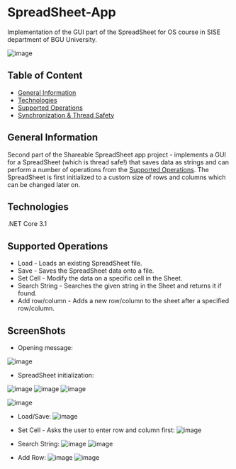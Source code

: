# SpreadSheet-App

Implementation of the GUI part of the SpreadSheet for OS course in SISE department of BGU University.

![image](https://user-images.githubusercontent.com/66309521/129691455-d1cae55b-cf90-46e3-9461-baa76917de76.png)


## Table of Content
* [General Information](#General-Information)
* [Technologies](#Technologies)
* [Supported Operations](#Supported-Operations)
* [Synchronization & Thread Safety](#Synchronization-&-Thread-Safety)

## General Information
Second part of the Shareable SpreadSheet app project - implements a GUI for a SpreadSheet (which is thread safe!) that saves data as strings and can perform a number of operations from the [Supported Operations](#Supported-Operations). The SpreadSheet is first initialized to a custom size of rows and columns which can be changed later on.

## Technologies
.NET Core 3.1

## Supported Operations
- Load - Loads an existing SpreadSheet file.
- Save - Saves the SpreadSheet data onto a file.
- Set Cell - Modify the data on a specific cell in the Sheet.
- Search String - Searches the given string in the Sheet and returns it if found.
- Add row/column - Adds a new row/column to the sheet after a specified row/column.


## ScreenShots

- Opening message:


![image](https://user-images.githubusercontent.com/66309521/129691705-76af15a0-a464-49c0-9eaa-cae19e80612d.png)



- SpreadSheet initialization:




![image](https://user-images.githubusercontent.com/66309521/129691840-5643471f-b61a-4858-a93f-0b5824a920d2.png)
![image](https://user-images.githubusercontent.com/66309521/129691891-5ac1737b-e14d-4cce-947c-3d1557fa0b1b.png)
![image](https://user-images.githubusercontent.com/66309521/129691947-a4fc7781-2737-47d1-a2e8-f626d6ba3028.png)

![image](https://user-images.githubusercontent.com/66309521/129692002-60a43e2a-c343-4985-9461-6813f6bf1385.png)


- Load/Save:
![image](https://user-images.githubusercontent.com/66309521/129692169-10f9cf5f-5084-414d-82f6-670418b412bb.png)

- Set Cell - Asks the user to enter row and column first:
![image](https://user-images.githubusercontent.com/66309521/129692459-32a753ae-ac4d-4b5b-a486-b01f1984d74b.png)

- Search String:
![image](https://user-images.githubusercontent.com/66309521/129692769-cf531b15-4b74-4ff6-839d-c536cb6ced20.png)
![image](https://user-images.githubusercontent.com/66309521/129692813-f77252a0-4400-4847-bfef-438ba318038b.png)

- Add Row:
![image](https://user-images.githubusercontent.com/66309521/129692924-0066877f-6a61-4a46-b6ce-5a07fdbfa2b7.png)
![image](https://user-images.githubusercontent.com/66309521/129692960-d9d3a5ab-005d-4a28-949e-bd3354474149.png)
